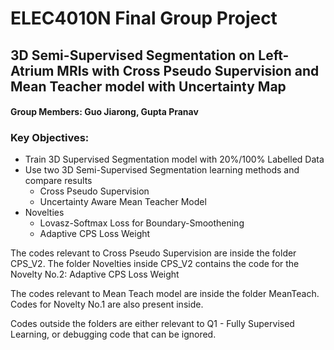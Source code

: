 # ELEC4010N Final Group Project

## 3D Semi-Supervised Segmentation on Left-Atrium MRIs with Cross Pseudo Supervision and Mean Teacher model with Uncertainty Map

#### Group Members: Guo Jiarong, Gupta Pranav

### Key Objectives:

* Train 3D Supervised Segmentation model with 20%/100% Labelled Data
* Use two 3D Semi-Supervised Segmentation learning methods and compare results
   - Cross Pseudo Supervision
   - Uncertainty Aware Mean Teacher Model
* Novelties
   - Lovasz-Softmax Loss for Boundary-Smoothening
   - Adaptive CPS Loss Weight 

The codes relevant to Cross Pseudo Supervision are inside the folder CPS_V2.
The folder Novelties inside CPS_V2 contains the code for the Novelty No.2: Adaptive CPS Loss Weight

The codes relevant to Mean Teach model are inside the folder MeanTeach. Codes for Novelty No.1 are also present inside. 

Codes outside the folders are either relevant to Q1 - Fully Supervised Learning, or debugging code that can be ignored. 
